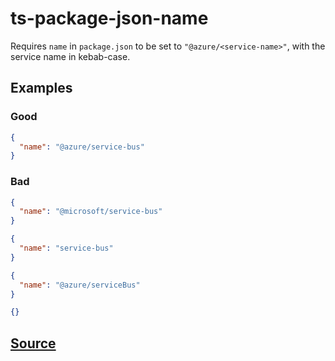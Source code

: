 # ts-package-json-name

Requires `name` in `package.json` to be set to `"@azure/<service-name>"`, with the service name in kebab-case.

## Examples

### Good

```json
{
  "name": "@azure/service-bus"
}
```

### Bad

```json
{
  "name": "@microsoft/service-bus"
}
```

```json
{
  "name": "service-bus"
}
```

```json
{
  "name": "@azure/serviceBus"
}
```

```json
{}
```

## [Source](https://azuresdkspecs.z5.web.core.windows.net/TypeScriptSpec.html#ts-package-json-name)
